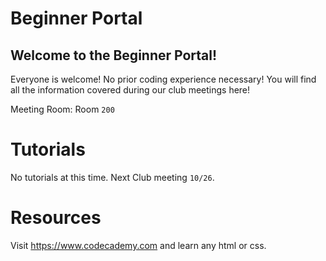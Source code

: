 # Beginner Portal
## __Welcome to the Beginner Portal!__
Everyone is welcome! No prior coding experience necessary! You will find all the information covered during our club meetings here! 

Meeting Room: Room `200`

# Tutorials
No tutorials at this time. Next Club meeting `10/26`.

# Resources
Visit https://www.codecademy.com and learn any html or css.